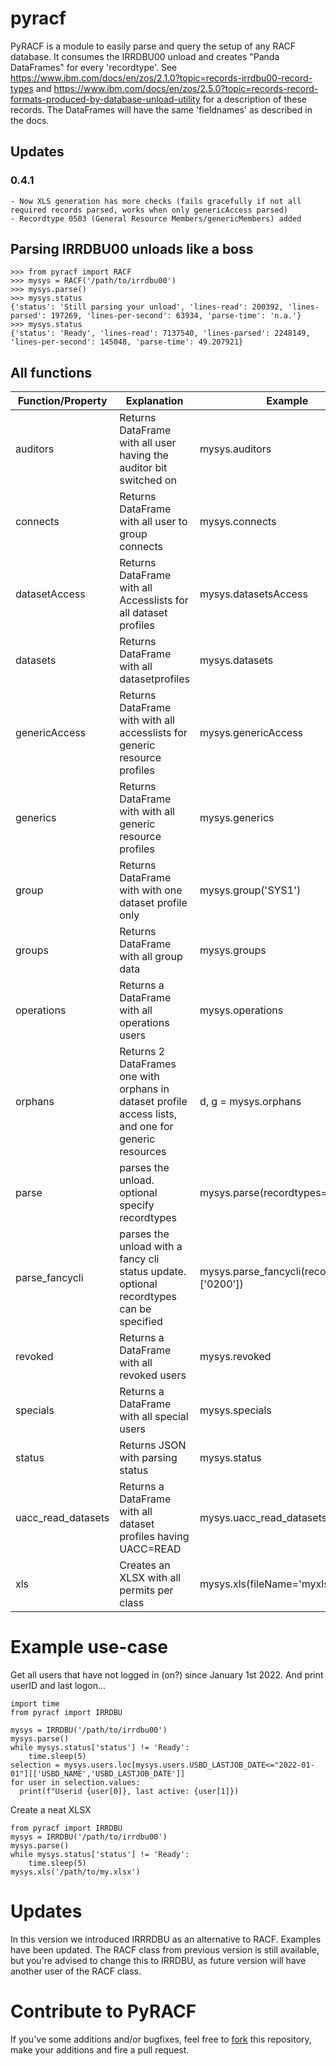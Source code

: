 # pyracf

PyRACF is a module to easily parse and query the setup of any RACF database. It consumes the IRRDBU00 unload and creates "Panda DataFrames" for every 'recordtype'. See https://www.ibm.com/docs/en/zos/2.1.0?topic=records-irrdbu00-record-types and https://www.ibm.com/docs/en/zos/2.5.0?topic=records-record-formats-produced-by-database-unload-utility for a description of these records. The DataFrames will have the same 'fieldnames' as described in the docs.

## Updates

### 0.4.1
    - Now XLS generation has more checks (fails gracefully if not all required records parsed, works when only genericAccess parsed)
    - Recordtype 0503 (General Resource Members/genericMembers) added
  
## Parsing IRRDBU00 unloads like a boss

    >>> from pyracf import RACF
    >>> mysys = RACF('/path/to/irrdbu00')
    >>> mysys.parse()
    >>> mysys.status
    {'status': 'Still parsing your unload', 'lines-read': 200392, 'lines-parsed': 197269, 'lines-per-second': 63934, 'parse-time': 'n.a.'}
    >>> mysys.status
    {'status': 'Ready', 'lines-read': 7137540, 'lines-parsed': 2248149, 'lines-per-second': 145048, 'parse-time': 49.207921}
    

## All functions

| Function/Property | Explanation | Example |
|---|---|---|
| auditors | Returns DataFrame with all user having the auditor bit switched on | mysys.auditors |
| connects | Returns DataFrame with all user to group connects | mysys.connects |
| datasetAccess | Returns DataFrame with all Accesslists for all dataset profiles | mysys.datasetsAccess |
| datasets | Returns DataFrame with all datasetprofiles | mysys.datasets |
| genericAccess | Returns DataFrame with with all accesslists for generic resource profiles | mysys.genericAccess
| generics | Returns DataFrame with with all generic resource profiles | mysys.generics 
| group | Returns DataFrame with with one dataset profile only | mysys.group('SYS1') |
| groups | Returns DataFrame with all group data | mysys.groups |
| operations | Returns a DataFrame  with all operations users | mysys.operations |
| orphans | Returns 2 DataFrames one with orphans in dataset profile access lists, and one for generic resources | d, g = mysys.orphans |
| parse | parses the unload. optional specify recordtypes | mysys.parse(recordtypes=['0200']) |
| parse_fancycli | parses the unload with a fancy cli status update. optional recordtypes can be specified | mysys.parse_fancycli(recorddtypes=['0200']) |
| revoked | Returns a DataFrame  with all revoked users | mysys.revoked |
| specials | Returns a DataFrame  with all special users | mysys.specials |
| status | Returns JSON with parsing status | mysys.status |
| uacc_read_datasets | Returns a DataFrame  with all dataset profiles having UACC=READ | mysys.uacc_read_datasets |
| xls | Creates an XLSX with all permits per class | mysys.xls(fileName='myxls.xlsx') |

# Example use-case

Get all users that have not logged in (on?) since January 1st 2022. And print userID and last logon...

    import time
    from pyracf import IRRDBU

    mysys = IRRDBU('/path/to/irrdbu00')
    mysys.parse()
    while mysys.status['status'] != 'Ready':
        time.sleep(5)
    selection = mysys.users.loc[mysys.users.USBD_LASTJOB_DATE<="2022-01-01"][['USBD_NAME','USBD_LASTJOB_DATE']]
    for user in selection.values:
      print(f"Userid {user[0]}, last active: {user[1]})

Create a neat XLSX

    from pyracf import IRRDBU
    mysys = IRRDBU('/path/to/irrdbu00')
    mysys.parse()
    while mysys.status['status'] != 'Ready':
        time.sleep(5)
    mysys.xls('/path/to/my.xlsx')

# Updates 

In this version we introduced IRRRDBU as an alternative to RACF. Examples have been updated. The RACF class from previous version is still available, but you're advised to change this to IRRDBU, as future version will have another user of the RACF class.

# Contribute to PyRACF

If you've some additions and/or bugfixes, feel free to [fork](https://github.com/wizardofzos/pyracf/fork) this repository, make your additions and fire a pull request.




